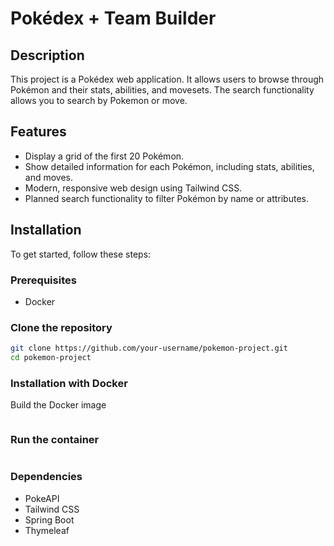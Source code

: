 # Pokédex + Team Builder

## Description
This project is a Pokédex web application. It allows users to browse through Pokémon and their stats, abilities, and movesets. The search functionality allows you to search by Pokemon or move. 

## Features
- Display a grid of the first 20 Pokémon.
- Show detailed information for each Pokémon, including stats, abilities, and moves.
- Modern, responsive web design using Tailwind CSS.
- Planned search functionality to filter Pokémon by name or attributes.

## Installation

To get started, follow these steps:

### Prerequisites
- Docker

### Clone the repository
```bash
git clone https://github.com/your-username/pokemon-project.git
cd pokemon-project
```

### Installation with Docker
Build the Docker image
```docker build -t pokemon-springboot .
```


### Run the container
```docker run -d -p 8080:8080 pokemon-springboot
```

### Dependencies
- PokeAPI
- Tailwind CSS
- Spring Boot
- Thymeleaf